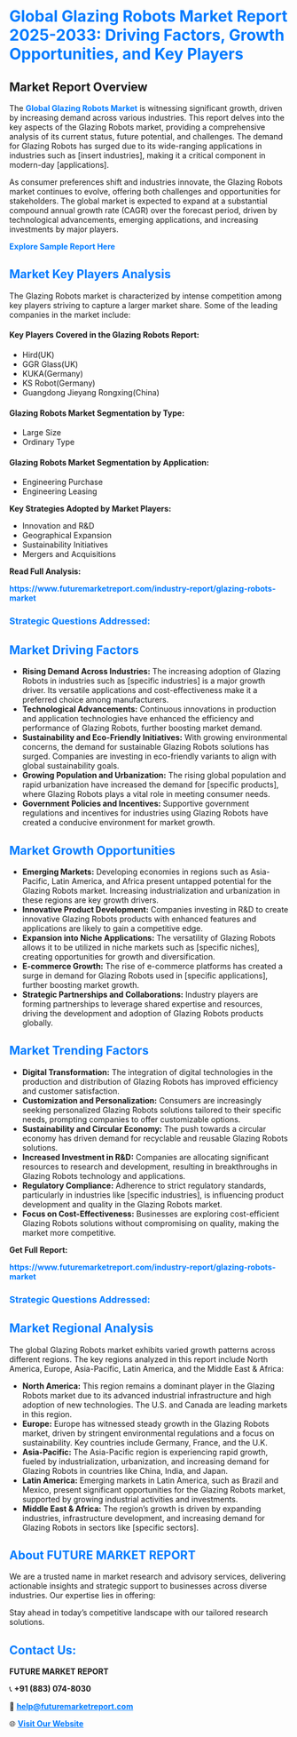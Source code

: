 <h1 style="color: #007BFF;">Global Glazing Robots Market Report 2025-2033: Driving Factors, Growth Opportunities, and Key Players</h1>

<section id="overview">
<h2>Market Report Overview</h2>
<p>The <a href="https://www.futuremarketreport.com/industry-report/glazing-robots-market" style="color: #007BFF; text-decoration: none;"><strong>Global Glazing Robots Market</strong></a> is witnessing significant growth, driven by increasing demand across various industries. This report delves into the key aspects of the Glazing Robots market, providing a comprehensive analysis of its current status, future potential, and challenges. The demand for Glazing Robots has surged due to its wide-ranging applications in industries such as [insert industries], making it a critical component in modern-day [applications].</p>
<p>As consumer preferences shift and industries innovate, the Glazing Robots market continues to evolve, offering both challenges and opportunities for stakeholders. The global market is expected to expand at a substantial compound annual growth rate (CAGR) over the forecast period, driven by technological advancements, emerging applications, and increasing investments by major players.</p>
</section>

<section id="overview">
<p><a href="https://www.futuremarketreport.com/request-sample/reportId=40887" style="color: #007BFF; text-decoration: none;"><strong>Explore Sample Report Here</strong></a></p>
</section>

<section id="key-players">
<h2 style="color: #007BFF;">Market Key Players Analysis</h2>
<p>The Glazing Robots market is characterized by intense competition among key players striving to capture a larger market share. Some of the leading companies in the market include:</p>
<h4>Key Players Covered in the Glazing Robots Report:</h4>
<ul><li>Hird(UK)</li><li>GGR Glass(UK)</li><li>KUKA(Germany)</li><li>KS Robot(Germany)</li><li>Guangdong Jieyang Rongxing(China)</li></ul>
<h4>Glazing Robots Market Segmentation by Type:</h4>
<ul><li>Large Size</li><li>Ordinary Type</li></ul>

<h4>Glazing Robots Market Segmentation by Application:</h4>
<ul><li>Engineering Purchase</li><li>Engineering Leasing</li></ul>
<p><strong>Key Strategies Adopted by Market Players:</strong></p>
<ul>
<li>Innovation and R&D</li>
<li>Geographical Expansion</li>
<li>Sustainability Initiatives</li>
<li>Mergers and Acquisitions</li>
</ul>
</section>

<section>
<p><strong>Read Full Analysis: </strong></p><a href="https://www.futuremarketreport.com/industry-report/glazing-robots-market" style="color: #007BFF; text-decoration: none;"><strong>https://www.futuremarketreport.com/industry-report/glazing-robots-market</strong></a>
<h3 style="color: #007BFF;">Strategic Questions Addressed:</h3>
</section>

<section id="driving-factors">
<h2 style="color: #007BFF;">Market Driving Factors</h2>
<ul>
<li><strong>Rising Demand Across Industries:</strong> The increasing adoption of Glazing Robots in industries such as [specific industries] is a major growth driver. Its versatile applications and cost-effectiveness make it a preferred choice among manufacturers.</li>
<li><strong>Technological Advancements:</strong> Continuous innovations in production and application technologies have enhanced the efficiency and performance of Glazing Robots, further boosting market demand.</li>
<li><strong>Sustainability and Eco-Friendly Initiatives:</strong> With growing environmental concerns, the demand for sustainable Glazing Robots solutions has surged. Companies are investing in eco-friendly variants to align with global sustainability goals.</li>
<li><strong>Growing Population and Urbanization:</strong> The rising global population and rapid urbanization have increased the demand for [specific products], where Glazing Robots plays a vital role in meeting consumer needs.</li>
<li><strong>Government Policies and Incentives:</strong> Supportive government regulations and incentives for industries using Glazing Robots have created a conducive environment for market growth.</li>
</ul>
</section>

<section id="growth-opportunities">
<h2 style="color: #007BFF;">Market Growth Opportunities</h2>
<ul>
<li><strong>Emerging Markets:</strong> Developing economies in regions such as Asia-Pacific, Latin America, and Africa present untapped potential for the Glazing Robots market. Increasing industrialization and urbanization in these regions are key growth drivers.</li>
<li><strong>Innovative Product Development:</strong> Companies investing in R&D to create innovative Glazing Robots products with enhanced features and applications are likely to gain a competitive edge.</li>
<li><strong>Expansion into Niche Applications:</strong> The versatility of Glazing Robots allows it to be utilized in niche markets such as [specific niches], creating opportunities for growth and diversification.</li>
<li><strong>E-commerce Growth:</strong> The rise of e-commerce platforms has created a surge in demand for Glazing Robots used in [specific applications], further boosting market growth.</li>
<li><strong>Strategic Partnerships and Collaborations:</strong> Industry players are forming partnerships to leverage shared expertise and resources, driving the development and adoption of Glazing Robots products globally.</li>
</ul>
</section>

<section id="trending-factors">
<h2 style="color: #007BFF;">Market Trending Factors</h2>
<ul>
<li><strong>Digital Transformation:</strong> The integration of digital technologies in the production and distribution of Glazing Robots has improved efficiency and customer satisfaction.</li>
<li><strong>Customization and Personalization:</strong> Consumers are increasingly seeking personalized Glazing Robots solutions tailored to their specific needs, prompting companies to offer customizable options.</li>
<li><strong>Sustainability and Circular Economy:</strong> The push towards a circular economy has driven demand for recyclable and reusable Glazing Robots solutions.</li>
<li><strong>Increased Investment in R&D:</strong> Companies are allocating significant resources to research and development, resulting in breakthroughs in Glazing Robots technology and applications.</li>
<li><strong>Regulatory Compliance:</strong> Adherence to strict regulatory standards, particularly in industries like [specific industries], is influencing product development and quality in the Glazing Robots market.</li>
<li><strong>Focus on Cost-Effectiveness:</strong> Businesses are exploring cost-efficient Glazing Robots solutions without compromising on quality, making the market more competitive.</li>
</ul>
</section>

<section>
<p><strong>Get Full Report: </strong></p><a href="https://www.futuremarketreport.com/industry-report/glazing-robots-market" style="color: #007BFF; text-decoration: none;"><strong>https://www.futuremarketreport.com/industry-report/glazing-robots-market</strong></a>
<h3 style="color: #007BFF;">Strategic Questions Addressed:</h3>
</section>


<section id="regional-analysis">
<h2 style="color: #007BFF;">Market Regional Analysis</h2>
<p>The global Glazing Robots market exhibits varied growth patterns across different regions. The key regions analyzed in this report include North America, Europe, Asia-Pacific, Latin America, and the Middle East & Africa:</p>
<ul>
<li><strong>North America:</strong> This region remains a dominant player in the Glazing Robots market due to its advanced industrial infrastructure and high adoption of new technologies. The U.S. and Canada are leading markets in this region.</li>
<li><strong>Europe:</strong> Europe has witnessed steady growth in the Glazing Robots market, driven by stringent environmental regulations and a focus on sustainability. Key countries include Germany, France, and the U.K.</li>
<li><strong>Asia-Pacific:</strong> The Asia-Pacific region is experiencing rapid growth, fueled by industrialization, urbanization, and increasing demand for Glazing Robots in countries like China, India, and Japan.</li>
<li><strong>Latin America:</strong> Emerging markets in Latin America, such as Brazil and Mexico, present significant opportunities for the Glazing Robots market, supported by growing industrial activities and investments.</li>
<li><strong>Middle East & Africa:</strong> The region’s growth is driven by expanding industries, infrastructure development, and increasing demand for Glazing Robots in sectors like [specific sectors].</li>
</ul>
</section>

<footer>
<h2 style="color: #007BFF;">About FUTURE MARKET REPORT</h2>
<p>We are a trusted name in market research and advisory services, delivering actionable insights and strategic support to businesses across diverse industries. Our expertise lies in offering:</p>

<p>Stay ahead in today’s competitive landscape with our tailored research solutions.</p>

<h2 style="color: #007BFF;">Contact Us:</h2>
<p><strong>FUTURE MARKET REPORT</strong></p>
<p>📞 <strong>+91 (883) 074-8030</strong></p>
<p>📧 <strong><a href="mailto:help@futuremarketreport.com" style="color: #007BFF;">help@futuremarketreport.com</a></strong></p>
<p>🌐 <strong><a href="https://www.futuremarketreport.com/" style="color: #007BFF;">Visit Our Website</a></strong></p>
</footer>